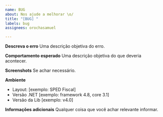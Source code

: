 ```yaml
---
name: BUG
about: Nos ajude a melhorar \o/
title: "[BUG] "
labels: bug
assignees: orochasamuel

---
```


**Descreva o erro**
Uma descrição objetiva do erro.

**Comportamento esperado**
Uma descrição objetiva do que deveria acontecer.

**Screenshots**
Se achar necessário.

**Ambiente**
 - Layout: [exemplo: SPED Fiscal]
 - Versão .NET [exemplo: framework 4.8, core 3.1]
 - Versão da Lib [exemplo: v4.0]

**Informações adicionais**
Qualquer coisa que você achar relevante informar.

